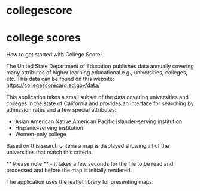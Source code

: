 #
# collegescore
# college scores

How to get started with College Score!

The United State Department of Education publishes data annually covering many attributes of higher learning educational
e.g., universities, colleges, etc. This data can be found on this website: https://collegescorecard.ed.gov/data/

This application takes a small subset of the data covering universities and colleges in the state of California and provides 
an interface for searching by admission rates and a few special attributes: 

* Asian American Native American Pacific Islander-serving institution
* Hispanic-serving institution
* Women-only college

Based on this search criteria a map is displayed showing all of the universities that match this criteria. 

** Please note ** - it takes a few seconds for the file to be read and processed and before the map is initially
rendered. 

The application uses the leaflet library for presenting maps. 


